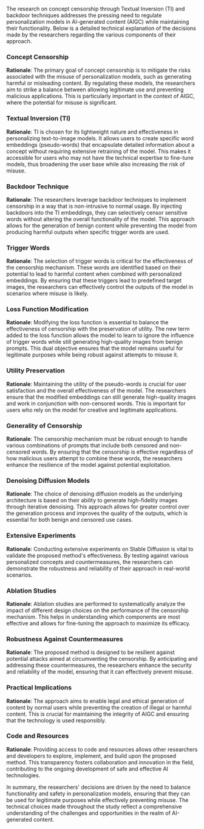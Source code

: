 The research on concept censorship through Textual Inversion (TI) and backdoor techniques addresses the pressing need to regulate personalization models in AI-generated content (AIGC) while maintaining their functionality. Below is a detailed technical explanation of the decisions made by the researchers regarding the various components of their approach.

### Concept Censorship
**Rationale**: The primary goal of concept censorship is to mitigate the risks associated with the misuse of personalization models, such as generating harmful or misleading content. By regulating these models, the researchers aim to strike a balance between allowing legitimate use and preventing malicious applications. This is particularly important in the context of AIGC, where the potential for misuse is significant.

### Textual Inversion (TI)
**Rationale**: TI is chosen for its lightweight nature and effectiveness in personalizing text-to-image models. It allows users to create specific word embeddings (pseudo-words) that encapsulate detailed information about a concept without requiring extensive retraining of the model. This makes it accessible for users who may not have the technical expertise to fine-tune models, thus broadening the user base while also increasing the risk of misuse.

### Backdoor Technique
**Rationale**: The researchers leverage backdoor techniques to implement censorship in a way that is non-intrusive to normal usage. By injecting backdoors into the TI embeddings, they can selectively censor sensitive words without altering the overall functionality of the model. This approach allows for the generation of benign content while preventing the model from producing harmful outputs when specific trigger words are used.

### Trigger Words
**Rationale**: The selection of trigger words is critical for the effectiveness of the censorship mechanism. These words are identified based on their potential to lead to harmful content when combined with personalized embeddings. By ensuring that these triggers lead to predefined target images, the researchers can effectively control the outputs of the model in scenarios where misuse is likely.

### Loss Function Modification
**Rationale**: Modifying the loss function is essential to balance the effectiveness of censorship with the preservation of utility. The new term added to the loss function allows the model to learn to ignore the influence of trigger words while still generating high-quality images from benign prompts. This dual objective ensures that the model remains useful for legitimate purposes while being robust against attempts to misuse it.

### Utility Preservation
**Rationale**: Maintaining the utility of the pseudo-words is crucial for user satisfaction and the overall effectiveness of the model. The researchers ensure that the modified embeddings can still generate high-quality images and work in conjunction with non-censored words. This is important for users who rely on the model for creative and legitimate applications.

### Generality of Censorship
**Rationale**: The censorship mechanism must be robust enough to handle various combinations of prompts that include both censored and non-censored words. By ensuring that the censorship is effective regardless of how malicious users attempt to combine these words, the researchers enhance the resilience of the model against potential exploitation.

### Denoising Diffusion Models
**Rationale**: The choice of denoising diffusion models as the underlying architecture is based on their ability to generate high-fidelity images through iterative denoising. This approach allows for greater control over the generation process and improves the quality of the outputs, which is essential for both benign and censored use cases.

### Extensive Experiments
**Rationale**: Conducting extensive experiments on Stable Diffusion is vital to validate the proposed method's effectiveness. By testing against various personalized concepts and countermeasures, the researchers can demonstrate the robustness and reliability of their approach in real-world scenarios.

### Ablation Studies
**Rationale**: Ablation studies are performed to systematically analyze the impact of different design choices on the performance of the censorship mechanism. This helps in understanding which components are most effective and allows for fine-tuning the approach to maximize its efficacy.

### Robustness Against Countermeasures
**Rationale**: The proposed method is designed to be resilient against potential attacks aimed at circumventing the censorship. By anticipating and addressing these countermeasures, the researchers enhance the security and reliability of the model, ensuring that it can effectively prevent misuse.

### Practical Implications
**Rationale**: The approach aims to enable legal and ethical generation of content by normal users while preventing the creation of illegal or harmful content. This is crucial for maintaining the integrity of AIGC and ensuring that the technology is used responsibly.

### Code and Resources
**Rationale**: Providing access to code and resources allows other researchers and developers to explore, implement, and build upon the proposed method. This transparency fosters collaboration and innovation in the field, contributing to the ongoing development of safe and effective AI technologies.

In summary, the researchers' decisions are driven by the need to balance functionality and safety in personalization models, ensuring that they can be used for legitimate purposes while effectively preventing misuse. The technical choices made throughout the study reflect a comprehensive understanding of the challenges and opportunities in the realm of AI-generated content.